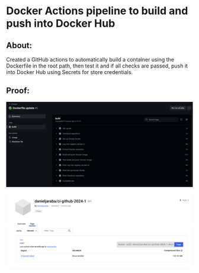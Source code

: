 # Docker Actions pipeline to build and push into Docker Hub

## About:

Created a GitHub actions to automatically build a container using the Dockerfile in the root path, then test it and if all checks are passed, push it into Docker Hub using Secrets for store credentials.

## Proof:

![Action](assets/image.png)

![Docker Hub image](assets/image-1.png)